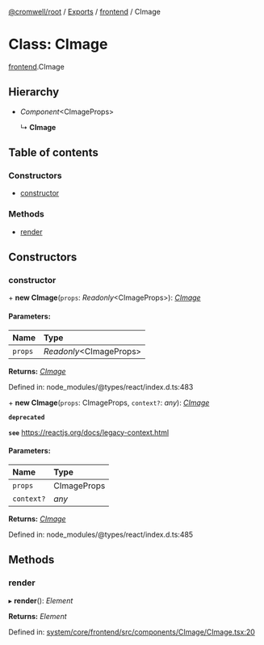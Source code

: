 [@cromwell/root](../README.md) / [Exports](../modules.md) / [frontend](../modules/frontend.md) / CImage

# Class: CImage

[frontend](../modules/frontend.md).CImage

## Hierarchy

* *Component*<CImageProps\>

  ↳ **CImage**

## Table of contents

### Constructors

- [constructor](frontend.cimage.md#constructor)

### Methods

- [render](frontend.cimage.md#render)

## Constructors

### constructor

\+ **new CImage**(`props`: *Readonly*<CImageProps\>): [*CImage*](frontend.cimage.md)

#### Parameters:

Name | Type |
:------ | :------ |
`props` | *Readonly*<CImageProps\> |

**Returns:** [*CImage*](frontend.cimage.md)

Defined in: node_modules/@types/react/index.d.ts:483

\+ **new CImage**(`props`: CImageProps, `context?`: *any*): [*CImage*](frontend.cimage.md)

**`deprecated`** 

**`see`** https://reactjs.org/docs/legacy-context.html

#### Parameters:

Name | Type |
:------ | :------ |
`props` | CImageProps |
`context?` | *any* |

**Returns:** [*CImage*](frontend.cimage.md)

Defined in: node_modules/@types/react/index.d.ts:485

## Methods

### render

▸ **render**(): *Element*

**Returns:** *Element*

Defined in: [system/core/frontend/src/components/CImage/CImage.tsx:20](https://github.com/CromwellCMS/Cromwell/blob/ccdbdd0/system/core/frontend/src/components/CImage/CImage.tsx#L20)
